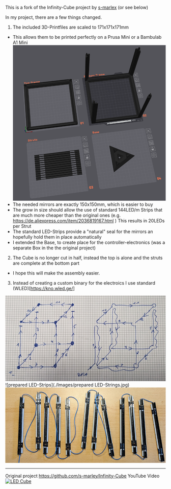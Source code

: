 This is a fork of the Infinity-Cube project by [s-marlex](https://github.com/s-marley/Infinity-Cube) (or see below)

In my project, there are a few things changed.

1. The included 3D-Printfiles are scaled to 171x171x171mm
- This allows them to be printed perfectly on a Prusa Mini or a Bambulab A1 Mini
![PrintPlate-View](./Images/3D-Preview.png)
- The needed mirrors are exactly 150x150mm, which is easier to buy
- The grow in size should allow the use of standard 144LED/m Strips that are much more cheaper than the original ones
  (e.g. https://de.aliexpress.com/item/2036819167.html )
  This results in 20LEDs per Strut
- The standard LED-Strips provide a "natural" seal for the mirrors an hopefully hold them in place automatically
- I extended the Base, to create place for the controller-electronics (was a separate Box in the the original project)
2. The Cube is no longer cut in half, instead the top is alone and the struts are complete at the bottom part
- I hope this will make the assembly easier.
3. Instead of creating a custom binary for the electroics I use standard (WLED)[https://kno.wled.ge/]

![Schematic](./Images/Cube-Schematics.jpg)
![prepared LED-Strips](./Images/prepared LED-Strings.jpg)
![Data-Wiring](./Images/Data-Wiring.jpg)







---

Original project
https://github.com/s-marley/Infinity-Cube
YouTube Video
[![LED Cube](http://img.youtube.com/vi/gbqNV-nmTS4/0.jpg)](https://www.youtube.com/watch?v=gbqNV-nmTS4)

